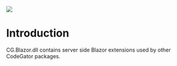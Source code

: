 <img src="~/images/codegator-334x158.png" />

# Introduction

CG.Blazor.dll contains server side Blazor extensions used by other CodeGator packages.






